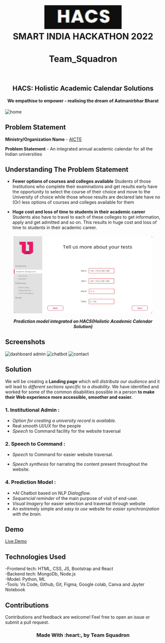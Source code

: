 
<!-- # SMART INDIA HACKATHON 2022 - TEAM_SQUADRON  -->
<h1 align="center">
	<img src="logo.jpg" alt="Squadron Logo" width="250"><br>
	SMART INDIA HACKATHON 2022

</h1>
<h1 align="center">Team_Squadron</h1>
<br>
</h1>
<h2 align="center">HACS: Holistic Academic Calendar Solutions</h2>
<h4 align="center">We empathise to empower - realising the dream of Aatmanirbhar Bharat</h4>


![home](https://github.com/KAMYAVERMA/TEAM_SQUADRON_ACADEMIC_CALENDER/assets/85511676/e32e9f99-d79d-464e-a67a-8ba902fb368c)

## Problem Statement


**Ministry/Organization Name** - <a href="https://www.aicte-india.org/">AICTE</a>  

**Problem Statement** - An integrated annual academic
calendar for all the Indian universities


## Understanding The Problem Statement

- **Fewer options of
courses and colleges
available**
Students of those
Institutions who complete
their examinations and
get results early have the
opportunity to select the
course of their choice and
move to the University of
choice while those whose
results are declared late
have no (Or) less options
of courses and colleges
available for them

- **Huge cost and loss of
time to students in
their academic career**
Students also have to
travel to each of these
colleges to get
information, apply and get
admitted and so on. This
results in huge cost and
loss of time to students
in their academic career.





<h5 align="center">
	<img src="image1.jpeg" alt="Squadron Logo" width="450" height="250"><br>
	<p>Prediction model integrated on HACS(Holistic Academic Calendar Solution)</p>
</h5>

## Screenshots
![dashboard admin](https://github.com/KAMYAVERMA/TEAM_SQUADRON_ACADEMIC_CALENDER/assets/85511676/b3c1b462-5e57-4a46-8659-c966d758751c)
![chatbot](https://github.com/KAMYAVERMA/TEAM_SQUADRON_ACADEMIC_CALENDER/assets/85511676/61224e32-8f91-48c8-b786-cbd916c60e00)
![contact](https://github.com/KAMYAVERMA/TEAM_SQUADRON_ACADEMIC_CALENDER/assets/85511676/729f42ca-903a-4bdb-a392-45400f52997d)


## Solution

We will be creating a **Landing page** which will *distribute our audience* and it will lead to *different sections specific to a disability*. We have identified and worked for some of the common disabilities possible in a person **to make their Web experience more accessible, smoother and easier.**

### **1. Institutional Admin :**
- *Option for creating a university record is available*. 
- Real *smooth UI/UX* for the people 
- *Speech* to Command facility for the website traversal


### **2. Speech to Command :** 
- *Speech* to Command for easier website traversal.

- *Speech synthesis* for narrating the content present throughout the website.


### **4. Prediction Model :**
- *AI Chatbot based on NLP *Dialogflow*.
- *Sequencial reminder* of the main purpose of visit of end-user.
- *Visual Imagery* for easier selection and traversal through website
- An extremely simple and *easy to use* website for *easier synchronization with the brain.*                               


## Demo

[Live Demo](https://hacs-squadron.netlify.app)

## Technologies Used

-Frontend tech: HTML, CSS, JS, Bootstrap and React<br>
-Backend tech: MongoDb, Node.js<br>
-Model: Python, ML<br>
-Tools: Vs Code, Github, Git, Figma, Google colab, Canva and Jpyter Notebook

## Contributions

Contributions and feedback are welcome! Feel free to open an issue or submit a pull request.


<h3 align="center">Made With :heart:, by Team Squadron</h3>












